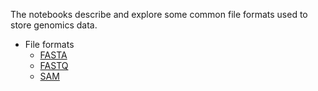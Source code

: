 The notebooks describe and explore some common file formats used to store genomics data.

* File formats
    * [FASTA](http://nbviewer.ipython.org/github/leminhthong/Computational-Genomics/blob/master/notebooks/FASTA.ipynb)
    * [FASTQ](http://nbviewer.ipython.org/github/leminhthong/Computational-Genomics/blob/master/notebooks/FASTQ.ipynb)
    * [SAM](http://nbviewer.ipython.org/github/leminhthong/Computational-Genomics/blob/master/notebooks/SAM.ipynb)

